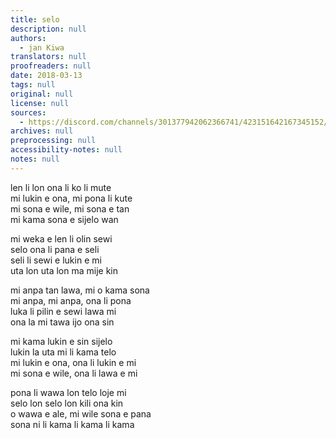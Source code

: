 ```yaml
---
title: selo
description: null
authors:
  - jan Kiwa
translators: null
proofreaders: null
date: 2018-03-13
tags: null
original: null
license: null
sources:
  - https://discord.com/channels/301377942062366741/423151642167345152/423154399121244170
archives: null
preprocessing: null
accessibility-notes: null
notes: null
---
```


len li lon ona li ko li mute  \
mi lukin e ona, mi pona li kute  \
mi sona e wile, mi sona e tan  \
mi kama sona e sijelo wan

mi weka e len li olin sewi  \
selo ona li pana e seli  \
seli li sewi e lukin e mi  \
uta lon uta lon ma mije kin

mi anpa tan lawa, mi o kama sona  \
mi anpa, mi anpa, ona li pona  \
luka li pilin e sewi lawa mi  \
ona la mi tawa ijo ona sin

mi kama lukin e sin sijelo  \
lukin la uta mi li kama telo  \
mi lukin e ona, ona li lukin e mi  \
mi sona e wile, ona li lawa e mi

pona li wawa lon telo loje mi  \
selo lon selo lon kili ona kin  \
o wawa e ale, mi wile sona e pana  \
sona ni li kama li kama li kama
